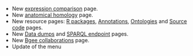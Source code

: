 * New [expression comparison](https://bgee.org/bgee14_0/?page=expression_comparison) page.
* New [anatomical homology](https://bgee.org/bgee14_0/?page=anat_similarities) page.
* New resource pages: [R packages](https://bgee.org/bgee14_0/?page=resources&action=r_packages), [Annotations]({https://bgee.org/bgee14_0/?page=resources&action=annotations), [Ontologies](https://bgee.org/bgee14_0/?page=resources&action=ontologies) and [Source code](https://bgee.org/bgee14_0/?page=resources&action=source_code) pages.
* New [Data dumps](https://bgee.org/bgee14_0/?page=download&action=dumps) and [SPARQL endpoint](https://bgee.org/bgee14_0/?page=sparql) pages.
* New [Bgee collaborations](https://bgee.org/bgee14_0/?page=collaborations) page.
* Update of the menu
